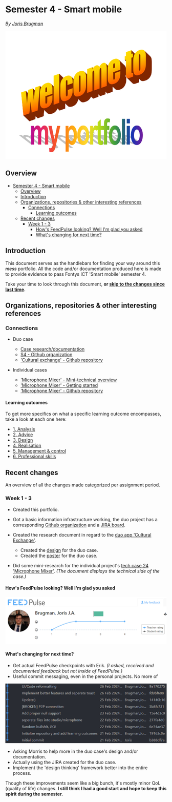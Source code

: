 # Semester 4 - Smart mobile

_By [Joris Brugman](https://github.com/theartcher)_

<div align="center">
  <img src='./static/images/wordart.png' alt="welcome to my portfolio" width=700 height=400>
</div>

## Overview

- [Semester 4 - Smart mobile](#semester-4---smart-mobile)
  - [Overview](#overview)
  - [Introduction](#introduction)
  - [Organizations, repositories \& other interesting references](#organizations-repositories--other-interesting-references)
    - [Connections](#connections)
      - [Learning outcomes](#learning-outcomes)
  - [Recent changes](#recent-changes)
    - [Week 1 - 3](#week-1---3)
      - [How's FeedPulse looking? Well I'm glad you asked](#hows-feedpulse-looking-well-im-glad-you-asked)
      - [What's changing for next time?](#whats-changing-for-next-time)

## Introduction

This document serves as the handlebars for finding your way around this _~~mess~~_ portfolio. All the code and/or documentation produced here is made to provide evidence to pass Fontys ICT 'Smart mobile' semester 4.

Take your time to look through this document, **or [skip to the changes since last time](#recent-changes).**

## Organizations, repositories & other interesting references

### Connections

- Duo case

  - [Case research/documentation](https://github.com/S4-Smart-mobile/S4-Smart-Mobile/blob/main/documentation/research/cultural-exchange.md)
  - [S4 - Github organization](https://github.com/S4-Smart-mobile/)
  - ['Cultural exchange' - Github repository](https://github.com/S4-Smart-mobile/S4-Smart-Mobile)

- Individual cases
  - ['Microphone Mixer' - Mini-technical overview](./documentation/microphone-mixer-technical-design.md)
  - ['Microphone Mixer' - Getting started](./microphone-mixer/README.MD)
  - ['Microphone Mixer' - Github repository](https://github.com/theartcher/S4-SM-Individual)

#### Learning outcomes

To get more specifics on what a specific learning outcome encompasses, take a look at each one here:

- [1. Analysis](./documentation/learning-outcomes/1-analysis.md)
- [2. Advice](./documentation/learning-outcomes/2-advice.md)
- [3. Design](./documentation/learning-outcomes/3-design.md)
- [4. Realisation](./documentation/learning-outcomes/4-realisation.md)
- [5. Management & control](./documentation/learning-outcomes/5-management-and-control.md)
- [6. Professional skills](./documentation/learning-outcomes/6-profesional-skills.md)

## Recent changes

An overview of all the changes made categorized per assignment period.

### Week 1 - 3

- Created this portfolio.
- Got a basic information infrastructure working, the duo project has a corresponding [Github organization](https://github.com/S4-Smart-mobile/) and a [JIRA board](/static/images/Jira-screenshot-21-02-2024.png).
- Created the research document in regard to the [duo app 'Cultural Exchange'](https://github.com/S4-Smart-mobile/S4-Smart-Mobile/blob/main/documentation/research/cultural-exchange.md).

  - Created the [design](https://www.figma.com/file/lehYegLvaF8PYE0Y9X5rNB/Cultural-Exchange?type=design&node-id=0%3A1&mode=design&t=UvwBHFVfqxP3820K-1) for the duo case.
  - Created the [poster](https://www.figma.com/file/wQYRmiwEKuVhwoQeEhjFzZ/Cultural-exchange---Posters?type=design&node-id=0%3A1&mode=design&t=3BUz67FEdluEC0gd-1) for the duo case.

- Did some mini-research for the individual project's [tech case 24 'Microphone Mixer'](/documentation/microphone-mixer-technical-design.md). _(The document displays the technical side of the case.)_

#### How's FeedPulse looking? Well I'm glad you asked

![FeedPulse ratings](./static/images/feedpulse-ratings-05-03-2024.png)

#### What's changing for next time?

- Get actual FeedPulse checkpoints with Erik. _(I asked, received and documented feedback but not inside of FeedPulse.)_
- Useful commit messaging, even in the personal projects. No more of

![An image displaying bad commit messages](./static/images/bad-commit-messages.png)

- Asking Morris to help more in the duo case's design and/or documentation.
- Actually using the JIRA created for the duo case.
- Implement the 'design thinking' framework better into the entire process.

Though these improvements seem like a big bunch, it's mostly minor QoL (quality of life) changes. **I still think I had a good start and hope to keep this spirit during the semester.**
